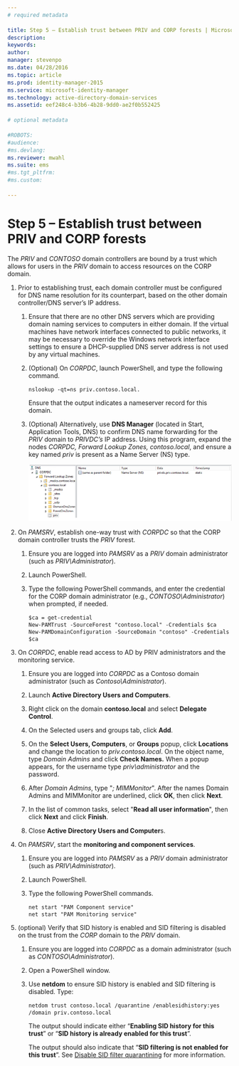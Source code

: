 ```yaml
---
# required metadata

title: Step 5 – Establish trust between PRIV and CORP forests | Microsoft Identity Manager
description:
keywords:
author: 
manager: stevenpo
ms.date: 04/28/2016
ms.topic: article
ms.prod: identity-manager-2015
ms.service: microsoft-identity-manager
ms.technology: active-directory-domain-services
ms.assetid: eef248c4-b3b6-4b28-9dd0-ae2f0b552425

# optional metadata

#ROBOTS:
#audience:
#ms.devlang:
ms.reviewer: mwahl
ms.suite: ems
#ms.tgt_pltfrm:
#ms.custom:

---
```


# Step 5 – Establish trust between PRIV and CORP forests
The *PRIV* and *CONTOSO* domain controllers are bound by a trust which allows for users in the *PRIV* domain to access resources on the CORP domain.

1.  Prior to establishing trust, each domain controller must be configured for DNS name resolution for its counterpart, based on the other domain controller/DNS server’s IP address.

    1.  Ensure that there are no other DNS servers which are providing domain naming services to computers in either domain.  If the virtual machines have network interfaces connected to public networks, it may be necessary to override the Windows network interface settings to ensure a DHCP-supplied DNS server address is not used by any virtual machines.

    2.  (Optional) On *CORPDC*, launch PowerShell, and type the following command.

        ```
        nslookup -qt=ns priv.contoso.local.
        ```
        Ensure that the output indicates a nameserver record for this domain.

    3.  (Optional) Alternatively, use **DNS Manager** (located in Start, Application Tools, DNS) to confirm DNS name forwarding for the *PRIV* domain to *PRIVDC’s* IP address.  Using this program, expand the nodes *CORPDC, Forward Lookup Zones, contoso.local*, and ensure a key named *priv* is present as a Name Server (NS) type.

        ![](./media/PAM_GS_DNS_Manager.png)

2.  On *PAMSRV*, establish one-way trust with *CORPDC* so that the CORP domain controller trusts the *PRIV* forest.

    1.  Ensure you are logged into *PAMSRV* as a *PRIV* domain administrator (such as *PRIV\Administrator*).

    2.  Launch PowerShell.

    3.  Type the following PowerShell commands, and enter the credential for the CORP domain administrator (e.g., *CONTOSO\Administrator*) when prompted, if needed.

        ```
        $ca = get-credential
        New-PAMTrust -SourceForest "contoso.local" -Credentials $ca
        New-PAMDomainConfiguration -SourceDomain "contoso" -Credentials $ca
        ```

3.  On *CORPDC*, enable read access to AD by PRIV administrators and the monitoring service.

    1.  Ensure you are logged into *CORPDC* as a Contoso domain administrator (such as *Contoso\Administrator*).

    2.  Launch **Active Directory Users and Computers**.

    3.  Right click on the domain **contoso.local** and select **Delegate Control**.

    4.  On the Selected users and groups tab, click **Add**.

    5.  On the **Select Users, Computers**, or **Groups** popup, click **Locations** and change the location to *priv.contoso.local*.  On the object name, type *Domain Admins* and click **Check Names.** When a popup appears, for the username type *priv\administrator* and the password.

    6.  After *Domain Admins*, type "*; MIMMonitor*". After the names Domain Admins and MIMMonitor are underlined, click **OK**, then click **Next**.

    7.  In the list of common tasks, select "**Read all user information**", then click **Next** and click **Finish**.

    8.  Close **Active Directory Users and Computer**s.

4.  On *PAMSRV*, start the **monitoring and component services**.

    1.  Ensure you are logged into *PAMSRV* as a *PRIV* domain administrator (such as *PRIV\Administrator*).

    2.  Launch PowerShell.

    3.  Type the following PowerShell commands.

        ```
        net start "PAM Component service"
        net start "PAM Monitoring service"
        ```

5.  (optional) Verify that SID history is enabled and SID filtering is disabled on the trust from the *CORP* domain to the *PRIV* domain.

    1.  Ensure you are logged into *CORPDC* as a domain administrator (such as *CONTOSO\Administrator*).

    2.  Open a PowerShell window.

    3.  Use **netdom** to ensure SID history is enabled and SID filtering is disabled.  Type:

        ```
        netdom trust contoso.local /quarantine /enablesidhistory:yes /domain priv.contoso.local
        ```
        The output should indicate either “**Enabling SID history for this trust**” or “**SID history is already enabled for this trust**”.

        The output should also indicate that “**SID filtering is not enabled for this trust**”. See [Disable SID filter quarantining](http://technet.microsoft.com/library/cc772816.aspx)  for more information.
